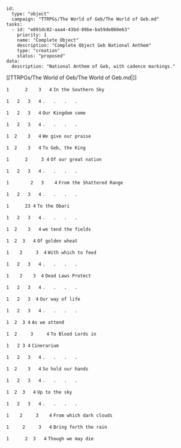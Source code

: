 
```RpgManager4
id: 
  type: "object"
  campaign: "TTRPGs/The World of Geb/The World of Geb.md"
tasks: 
  - id: "e891dc82-aaa4-43bd-89be-ba59de060e63"
    priority: 1
    name: "Complete Object"
    description: "Complete Object Geb National Anthem"
    type: "creation"
    status: "proposed"
data: 
  description: "National Anthem of Geb, with cadence markings."
```

[[TTRPGs/The World of Geb/The World of Geb.md|]]

`1      2    3   4`
`In the Southern Sky`

`1   2   3   4`
`.   .   .   .`

`1   2   3   4`
`Our Kingdom come`

`1   2   3   4`
`.   .   .   .`

`1  2    3   4`
`We give our praise`

`1  2    3   4`
`To Geb, the King`

`1      2     3 4`
`Of our great nation`

`1   2   3   4`
`.   .   .   .`

`1        2   3    4`
`From the Shattered Range`

`1   2   3   4`
`.   .   .   .`

`1      23 4`
`To the Obari`

`1   2   3   4`
`.   .   .   .`

`1  2    3   4`
`we tend the fields`

`1  2  3   4`
`Of golden wheat`

`1    2     3  4`
`With which to feed`

`1   2   3   4`
`.   .   .   .`

`1    2    3  4`
`Dead Laws Protect`

`1   2   3   4`
`.   .   .   .`

`1   2   3  4`
`Our way of life`

`1   2   3   4`
`.   .   .   .`

`1  2  3 4`
`As we attend`

`1  2     3     4`
`To Blood Lords in`

`1   2 3 4`
`Cinerarium`

`1   2   3   4`
`.   .   .   .`

`1  2    3   4`
`So hold our hands`

`1   2   3   4`
`.   .   .   .`

`1  2  3   4`
`Up to the sky`

`1   2   3   4`
`.   .   .   .`

`1    2     3    4`
`From which dark clouds`

`1     2     3   4`
`Bring forth the rain`

`1      2  3   4`
`Though we may die`